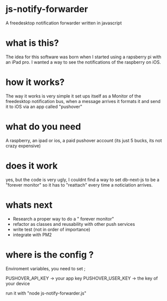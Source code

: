 # js-notify-forwarder
A freedesktop notification forwarder written in javascript

# what is this?
The idea for this software was born when I started using a rapsberry pi with an iPad pro. I wanted a way to see the notifications of the raspberry on iOS.

# how it works?
The way it works is very simple it set ups itself as a Monitor of the freedesktop notification bus, when a message arrives it formats it and send it to iOS via an app called "pushover"

# what do you need
A raspberry, an ipad or ios, a paid pushover account (its just 5 bucks, its not crazy expensive)

# does it work
yes, but the code is very ugly, I couldnt find a way to set db-next-js to be a "forever monitor" so it has to "reattach" every time a noticiation arrives. 

# whats next
- Research a proper way to do a " forever monitor" 
- refactor as classes and reusability with other push services 
- write test (not in order of importance)
- integrate with PM2

# where is the config ?
Enviroment variables, you need to set ;

PUSHOVER_API_KEY -> your app key
PUSHOVER_USER_KEY -> the key of your device

run it with "node js-notify-forwarder.js"

